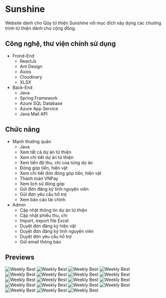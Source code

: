 
# Sunshine
Website dành cho Qũy từ thiện Sunshine với mục đích xây dựng các chương trình từ thiện dành cho cộng đồng.
## Công nghệ, thư viện chính sử dụng
- Frond-End
  - ReactJs
  - Ant Design
  - Axios
  - Cloudinary
  - XLSX
- Back-End
  - Java
  - Spring Framework
  - Azure SQL Database
  - Azure App Service
  - Java Mail API
## Chức năng
- Mạnh thường quân
  - Java
  - Xem tất cả dự án từ thiện 
  - Xem chi tiết dự án từ thiện
  - Xem tiến độ thu, chi của từng dự án
  - Đóng góp tiền, hiện vật
  - Xem chi tiết đơn đóng góp tiền, hiện vật
  - Thanh toán VNPay
  - Xem lịch sử đóng góp
  - Gửi đơn đăng ký tình nguyện viên
  - Gửi đơn yêu cầu hỗ trợ
  - Xem báo cáo tài chính
- Admin
  - Cập nhật thông tin dự án từ thiện
  - Cập nhật phiếu thu, chi
  - Import, export file Excel
  - Duyệt đơn đăng ký hiện vật
  - Duyệt đơn đăng ký tình nguyện viên
  - Duyệt đơn yêu cầu hỗ trợ
  - Gửi email thông báo
## Previews
![Weekly Best](/src/assets/images/anh1.jpg)
![Weekly Best](/src/assets/images/anh2.1.jpg)
![Weekly Best](/src/assets/images/anh2.2.jpg)
![Weekly Best](/src/assets/images/anh2.3.jpg)
![Weekly Best](/src/assets/images/anh2.4.jpg)
![Weekly Best](/src/assets/images/anh2.jpg)
![Weekly Best](/src/assets/images/anh3.jpg)
![Weekly Best](/src/assets/images/anh4.jpg)
![Weekly Best](/src/assets/images/anh5.jpg)
![Weekly Best](/src/assets/images/anh6.jpg)
![Weekly Best](/src/assets/images/anh7.jpg)
![Weekly Best](/src/assets/images/anh7.2.jpg)
![Weekly Best](/src/assets/images/anh8.jpg)
![Weekly Best](/src/assets/images/anh9.jpg)
![Weekly Best](/src/assets/images/anh9.1.jpg)
![Weekly Best](/src/assets/images/anh9.jpg)
![Weekly Best](/src/assets/images/anh10.jpg)
![Weekly Best](/src/assets/images/anh11.jpg)
![Weekly Best](/src/assets/images/anh12.jpg)
